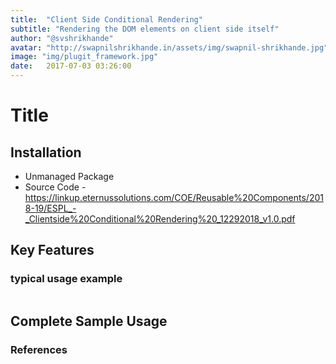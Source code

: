 ```yaml
---
title:  "Client Side Conditional Rendering"
subtitle: "Rendering the DOM elements on client side itself"
author: "@svshrikhande"
avatar: "http://swapnilshrikhande.in/assets/img/swapnil-shrikhande.jpg"
image: "img/plugit_framework.jpg"
date:   2017-07-03 03:26:00
---
```


# Title


## Installation
- Unmanaged Package
- Source Code - https://linkup.eternussolutions.com/COE/Reusable%20Components/2018-19/ESPL_-_Clientside%20Conditional%20Rendering%20_12292018_v1.0.pdf


## Key Features


### typical usage example
```
```

## Complete Sample Usage


### References





